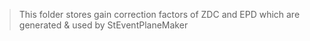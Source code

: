 > This folder stores gain correction factors of ZDC and EPD which are generated & used by StEventPlaneMaker
